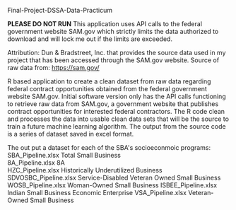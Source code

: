 Final-Project-DSSA-Data-Practicum

**PLEASE DO NOT RUN**  This application uses API calls to the federal government website SAM.gov which strictly limits the data authorized to download and will lock me out if the limits are exceeded.

Attribution: Dun & Bradstreet, Inc. that provides the source data used in my project that has been accessed through the SAM.gov website.
Source of raw data from: https://sam.gov/

R based application to create a clean dataset from raw data regarding federal contract opportunities obtained from the federal government website SAM.gov.
Initial software version only has the API calls functioning to retrieve raw data from SAM.gov, a government website that publishes contract opportunities for interested federal contractors.
The R code clean and processes the data into usable clean data sets that will be the source to train a future machine learning algorithm.  The output from the source code is a series of dataset saved in excel format.  

The out put a dataset for each of the SBA's socioeconmoic programs:
  SBA_Pipeline.xlsx       Total Small Business                                
  8A_Pipeline.xlsx        8A                                                 
  HZC_Pipeline.xlsx       Historically Underutilized Business                
  SDVOSBC_Pipeline.xlsx   Service-Disabled Veteran Owned Small Business
  WOSB_Pipeline.xlsx      Woman-Owned Small Business
  ISBEE_Pipeline.xlsx     Indian Small Business Economic Enterprise
  VSA_Pipeline.xlsx       Veteran-Owned Small Business
